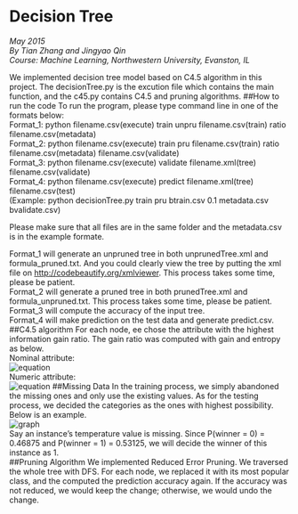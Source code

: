 # Decision Tree
_May 2015_  
_By Tian Zhang and Jingyao Qin_  
_Course: Machine Learning, Northwestern University, Evanston, IL_  

We implemented decision tree model based on C4.5 algorithm in this project. The decisionTree.py is the excution file which contains the main function, and the c45.py contains C4.5 and pruning algorithms.
##How to run the code
To run the program, please type command line in one of the formats below:  
Format_1: python filename.csv(execute) train unpru filename.csv(train) ratio filename.csv(metadata)  
Format_2: python filename.csv(execute) train pru filename.csv(train) ratio filename.csv(metadata) filename.csv(validate)  
Format_3: python filename.csv(execute) validate filename.xml(tree) filename.csv(validate)  
Format_4: python filename.csv(execute) predict filename.xml(tree) filename.csv(test)  
(Example: python decisionTree.py train pru btrain.csv 0.1 metadata.csv bvalidate.csv)  

Please make sure that all files are in the same folder and the metadata.csv is in the example formate.

Format_1 will generate an unpruned tree in both unprunedTree.xml and formula_pruned.txt. And you could clearly view the tree by putting the xml file on http://codebeautify.org/xmlviewer. This process takes some time, please be patient.   
Format_2 will generate a pruned tree in both prunedTree.xml and formula_unpruned.txt. This process takes some time, please be patient.  
Format_3 will compute the accuracy of the input tree.  
Format_4 will make prediction on the test data and generate predict.csv.  
##C4.5 algorithm
For each node, ee chose the attribute with the highest information gain ratio. The gain ratio was computed with gain and entropy as below.  
Nominal attribute:  
![equation](https://github.com/zhtiansweet/decisionTreeC4.5/blob/master/pictures/QQ20150502-1%402x.png)  
Numeric attribute:  
![equation](https://github.com/zhtiansweet/decisionTreeC4.5/blob/master/pictures/QQ20150502-2%402x.png)
##Missing Data
In the training process, we simply abandoned the missing ones and only use the existing values. As for the testing process, we decided the categories as the ones with highest possibility. Below is an example.  
![graph](https://github.com/zhtiansweet/decisionTreeC4.5/blob/master/pictures/QQ20150502-1%402x%20copy.png)  
Say an instance’s temperature value is missing. Since P(winner = 0) = 0.46875 and P(winner = 1) = 0.53125, we will decide the winner of this instance as 1.  
##Pruning Algorithm
We implemented Reduced Error Pruning. We traversed the whole tree with DFS. For each node, we replaced it with its most popular class, and the computed the prediction accuracy again. If the accuracy was not reduced, we would keep the change; otherwise, we would undo the change.
